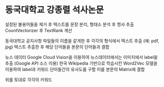 # 동국대학교 강종렬 석사논문
설정된 불용어들을 제거 후 텍스트를 문장 분리, 형태소 분석 후 명사 추출
CountVectorizer 후 TextRank 계산  

동국대학교 공지사항
파일들의 이름을 같게한 후 각각의 형식에서 텍스트 추출 (예: pdf, jpg)
텍스트 추출한 후 해당 단어들을 본문의 단어들과 결합

뉴스 데이터
Google Cloud Vision을 이용하여 뉴스데이터에서는 이미지에서 label을 추출 (Google API 소스 이용)
한국 Wikipedia 기반으로 학습시킨 Word2Vec 모델을 이용하여 label과 키워드 단어들간의 유사도를 구함
이를 본문의 Matrix에 결합


위를 토대로 각각의 키워드 
